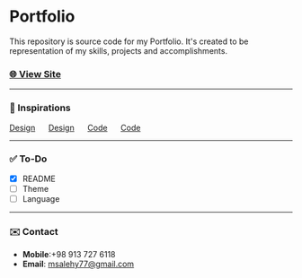 # Portfolio

This repository is source code for my Portfolio. It's created to be representation of my skills, projects and accomplishments.

### [🌐 View Site](https://portfolio-rho-brown-18.vercel.app/)

---

### 🙏 Inspirations

[Design](https://dribbble.com/shots/14013010-Folio-Designer-Portfolio-Kit-Animation)
&nbsp;&nbsp;&nbsp;&nbsp;
[Design](https://dribbble.com/shots/422424-Skills-Dark)
&nbsp;&nbsp;&nbsp;&nbsp;
[Code](https://codepen.io/sergiopedercini/pen/jmKdbj)
&nbsp;&nbsp;&nbsp;&nbsp;
[Code](https://dev.to/joeattardi/let-s-make-a-css-cube-1fed)

---

### ✅ To-Do

- [x] README
- [ ] Theme
- [ ] Language

---

### ✉️ Contact

- **Mobile**:+98 913 727 6118
- **Email**: msalehy77@gmail.com
